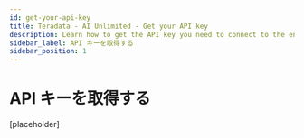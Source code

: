 ```yaml
---
id: get-your-api-key
title: Teradata - AI Unlimited - Get your API key
description: Learn how to get the API key you need to connect to the engine from your Jupyter notebook
sidebar_label: API キーを取得する
sidebar_position: 1
---
```


# API キーを取得する

[placeholder]





